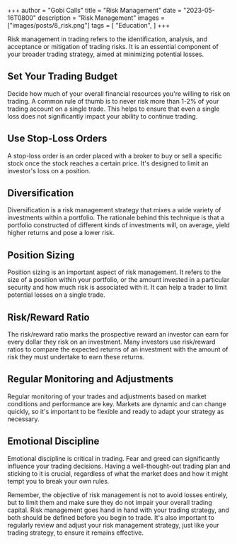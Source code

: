 +++
author = "Gobi Calls"
title = "Risk Management"
date = "2023-05-16T0800"
description = "Risk Management"
images = ["images/posts/8_risk.png"]
tags = [
    "Education",
]
+++

Risk management in trading refers to the identification, analysis, and acceptance or mitigation of trading risks. It is an essential component of your broader trading strategy, aimed at minimizing potential losses.

## Set Your Trading Budget
Decide how much of your overall financial resources you're willing to risk on trading. A common rule of thumb is to never risk more than 1-2% of your trading account on a single trade. This helps to ensure that even a single loss does not significantly impact your ability to continue trading.

## Use Stop-Loss Orders
A stop-loss order is an order placed with a broker to buy or sell a specific stock once the stock reaches a certain price. It's designed to limit an investor's loss on a position.

## Diversification
Diversification is a risk management strategy that mixes a wide variety of investments within a portfolio. The rationale behind this technique is that a portfolio constructed of different kinds of investments will, on average, yield higher returns and pose a lower risk.

## Position Sizing
Position sizing is an important aspect of risk management. It refers to the size of a position within your portfolio, or the amount invested in a particular security and how much risk is associated with it. It can help a trader to limit potential losses on a single trade.

## Risk/Reward Ratio 
The risk/reward ratio marks the prospective reward an investor can earn for every dollar they risk on an investment. Many investors use risk/reward ratios to compare the expected returns of an investment with the amount of risk they must undertake to earn these returns.

## Regular Monitoring and Adjustments
Regular monitoring of your trades and adjustments based on market conditions and performance are key. Markets are dynamic and can change quickly, so it's important to be flexible and ready to adapt your strategy as necessary.

## Emotional Discipline 
Emotional discipline is critical in trading. Fear and greed can significantly influence your trading decisions. Having a well-thought-out trading plan and sticking to it is crucial, regardless of what the market does and how it might tempt you to break your own rules.


Remember, the objective of risk management is not to avoid losses entirely, but to limit them and make sure they do not impair your overall trading capital. Risk management goes hand in hand with your trading strategy, and both should be defined before you begin to trade. It's also important to regularly review and adjust your risk management strategy, just like your trading strategy, to ensure it remains effective.
